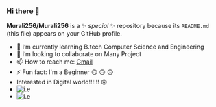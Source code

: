 ### Hi there 👋


**Murali256/Murali256** is a ✨ _special_ ✨ repository because its `README.md` (this file) appears on your GitHub profile.
- 🌱 I’m currently learning B.tech Computer Science and Engineering
- 👯 I’m looking to collaborate on Many Project
- 📫 How to reach me: [Gmail](ogiralamuralikrishna@gmail.com)
- ⚡ Fun fact: I'm a Beginner :upside_down_face: :upside_down_face: :upside_down_face:
- Interested in Digital world!!!!!! :upside_down_face:
- ![i.e](https://www.gpca.org.ae/wp-content/uploads/2018/04/Image-1-3-6498x2166.jpg)
- ![i.e](https://etimg.etb2bimg.com/photo/66508582.cms)
